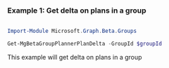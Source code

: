 ### Example 1: Get delta on plans in a group

```powershell

Import-Module Microsoft.Graph.Beta.Groups

Get-MgBetaGroupPlannerPlanDelta -GroupId $groupId

```
This example will get delta on plans in a group

